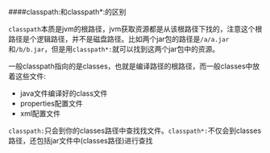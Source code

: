 ####classpath:和classpath*:的区别

`classpath`本质是jvm的根路径，jvm获取资源都是从该根路径下找的，注意这个根路径是个逻辑路径，并不是磁盘路径。比如两个jar包的路径是`/a/a.jar`和`/b/b.jar`，但是用`classpath*:`就可以找到这两个jar包中的资源。

一般classpath指向的是classes，也就是编译路径的根路径，而一般classes中放着这些文件:

* java文件编译好的class文件
* properties配置文件
* xml配置文件


`classpath:`只会到你的classes路径中查找找文件。`classpath*:`不仅会到classes路径，还包括jar文件中(classes路径)进行查找